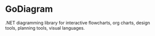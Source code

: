 # GoDiagram
 .NET diagramming library for interactive flowcharts, org charts, design tools, planning tools, visual languages. 
